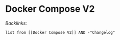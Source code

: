 # Docker Compose V2

*Backlinks:*

````dataview
list from [[Docker Compose V2]] AND -"Changelog"
````
